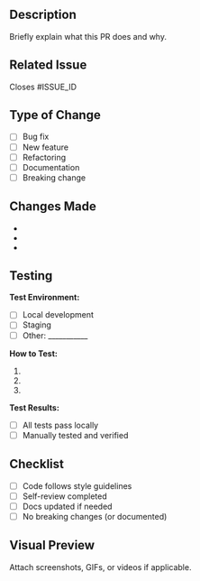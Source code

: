 ## Description
Briefly explain what this PR does and why.

## Related Issue
Closes #ISSUE_ID

## Type of Change
- [ ] Bug fix
- [ ] New feature
- [ ] Refactoring
- [ ] Documentation
- [ ] Breaking change

## Changes Made
<!-- List the main changes, additions, or deletions introduced by this PR -->
-
-
-

## Testing

**Test Environment:**
- [ ] Local development
- [ ] Staging
- [ ] Other: ___________

**How to Test:**
<!-- Provide step-by-step instructions for reviewers to test your changes -->
1.
2.
3.

**Test Results:**
- [ ] All tests pass locally
- [ ] Manually tested and verified

## Checklist
- [ ] Code follows style guidelines
- [ ] Self-review completed
- [ ] Docs updated if needed
- [ ] No breaking changes (or documented)

## Visual Preview
Attach screenshots, GIFs, or videos if applicable.
